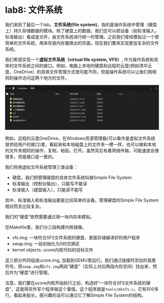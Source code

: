 # lab8: 文件系统

我们来到了最后一个lab。**文件系统(file system)**，指的是操作系统中管理（硬盘上）持久存储数据的模块。除了硬盘上的数据，我们还可以把设备（如标准输入，标准输出）看成是文件，由文件系统进行统一的管理。之前我们曾经模拟过一个很简单的文件系统，用来存放内存置换出的页面。现在我们要来实现更加复杂的文件系统。

我们希望实现一个**虚拟文件系统（virtual file system, VFS）**, 作为操作系统和具体的文件系统之间的接口。例如，电脑上本地的硬盘和远程的云盘(例如清华云盘，OneDrive）的具体文件管理方式很可能不同，但是操作系统可以让我们用相同的操作访问这两个地方的文件。

![onedrive](onedrive.jpg)

例如，远程的云盘OneDrive，在Windows资源管理器(可以看作是虚拟文件系统提供给用户的接口)里，看起来和本地磁盘上的文件夹一模一样，也可以做和本地的文件夹相同的操作，复制，粘贴，打开。虽然背后有着网络传输，可能速度会慢很多，但是接口是一致的。

我们将用虚拟文件系统管理三类设备：

- 硬盘，我们把管理硬盘的具体文件系统叫做Simple File System
- 标准输出（控制台输出），只能写不能读
- 标准输入（键盘输入），只能读不能写

其中，标准输入和标准输出都是比较简单的设备。管理硬盘的Simple File System相对而言比较复杂。

我们的“硬盘”依然需要通过用一块内存来模拟。

在Makefile里，我们分三段构建内核镜像。

- sfs.img: 一块符合SFS文件系统的硬盘，里面存储编译好的用户程序
- swap.img: 一段初始化为0的交换区
- kernel objects: ucore内核代码的目标文件

这三部分共同组成ucore.img, 加载到QEMU里运行。我们通过链接时添加的首尾符号，把`swap.img`和`sfs.img`两段“硬盘”（实际上对应两段内存空间）找出来，然后作为“硬盘”进行管理。

注意，我们要在ucore内核开始执行之前，构造好“一块符合SFS文件系统的硬盘”，这就得另外写个程序做这个事情。这个程序就是`tools/mksfs.c`。它有500多行，看起来挺长，感兴趣的话可以通过它了解Simple File System的结构。

